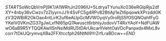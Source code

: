 $START$SoWcQbVmPj9K1/A1WRhJn2096lU+5LdryaTYunuXc036eRGIpRjs2dfXY+4nby36vCwzv7zZIyyrnJJ1r4SvFC5g4RPv82BtiAji1eZt6pqowkXPrzddGKzV3QWBiR2OkOax4ntLirK2uf6eAUpGcMVWOyqVy0roRjS5fOSQNOahfFyGYKelV0VKmZG37gJwLxfNI65pQ7Awusct6rbhIyJodovVT4RxYAoY+NdFUAWwO6aB9R5YTQQKAwIlSnNsiMdRU5tDArUkcarIlVehtOaVDcPanpxdx4MxL8vcorr7tDkUQrymvqXBa2FFXtccfph26NtNI9YrZrfLraBDcw==$END$